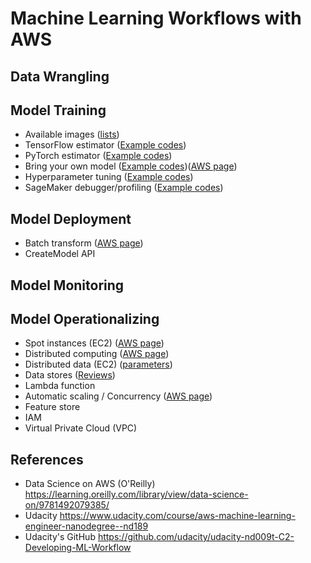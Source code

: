 # Machine Learning Workflows with AWS


## Data Wrangling

## Model Training

- Available images ([lists](https://github.com/aws/deep-learning-containers/blob/master/available_images.md))
- TensorFlow estimator ([Example codes](https://github.com/aws/amazon-sagemaker-examples/tree/main/frameworks/tensorflow))
- PyTorch estimator ([Example codes](https://github.com/aws/amazon-sagemaker-examples/tree/main/frameworks/pytorch))
- Bring your own model ([Example codes](https://github.com/aws/amazon-sagemaker-examples/tree/main/advanced_functionality))([AWS page](https://aws.amazon.com/blogs/machine-learning/bring-your-own-model-with-amazon-sagemaker-script-mode/))
- Hyperparameter tuning ([Example codes](https://github.com/aws/amazon-sagemaker-examples/tree/main/hyperparameter_tuning))
- SageMaker debugger/profiling ([Example codes](https://github.com/aws/amazon-sagemaker-examples/tree/main/sagemaker-debugger))

## Model Deployment

- Batch transform ([AWS page](https://docs.aws.amazon.com/sagemaker/latest/dg/batch-transform.html))
- CreateModel API

## Model Monitoring

## Model Operationalizing

- Spot instances (EC2) ([AWS page](https://docs.aws.amazon.com/AWSEC2/latest/UserGuide/using-spot-instances.html))
- Distributed computing ([AWS page](https://docs.aws.amazon.com/sagemaker/latest/dg/distributed-training.html))
- Distributed data (EC2) ([parameters](https://docs.aws.amazon.com/cdk/api/v1/python/aws_cdk.aws_stepfunctions_tasks/S3DataDistributionType.html))
- Data stores ([Reviews](https://www.missioncloud.com/blog/resource-amazon-ebs-vs-efs-vs-s3-picking-the-best-aws-storage-option-for-your-business))
- Lambda function
- Automatic scaling / Concurrency ([AWS page](https://docs.aws.amazon.com/lambda/latest/operatorguide/scaling-concurrency.html))
- Feature store
- IAM
- Virtual Private Cloud (VPC)

## References

- Data Science on AWS (O'Reilly) https://learning.oreilly.com/library/view/data-science-on/9781492079385/
- Udacity https://www.udacity.com/course/aws-machine-learning-engineer-nanodegree--nd189
- Udacity's GitHub https://github.com/udacity/udacity-nd009t-C2-Developing-ML-Workflow

